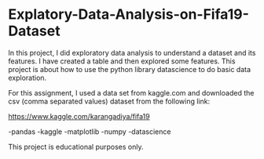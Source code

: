 # Explatory-Data-Analysis-on-Fifa19-Dataset

In this project, I did exploratory data analysis to understand a dataset and its features. I have created a table and then explored some features. This project is about how to use the python library datascience to do basic data exploration.

For this assignment, I used a data set from kaggle.com and downloaded the csv
(comma separated values) dataset from the following link:

https://www.kaggle.com/karangadiya/fifa19

-pandas -kaggle -matplotlib -numpy -datascience

This project is educational purposes only.
